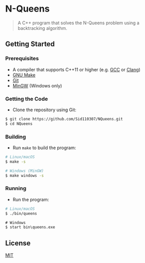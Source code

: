 # N-Queens

> A C++ program that solves the N-Queens problem using a backtracking algorithm.

## Getting Started

### Prerequisites

- A compiler that supports C++11 or higher (e.g. [GCC](https://gcc.gnu.org/) or [Clang](https://clang.llvm.org/))
- [GNU Make](https://www.gnu.org/software/make/)
- [Git](https://git-scm.com/)
- [MinGW](http://www.mingw.org/) (Windows only)

### Getting the Code

- Clone the repository using Git:

```bash
$ git clone https://github.com/Sid110307/NQueens.git
$ cd NQueens
```

### Building

- Run `make` to build the program:

```bash
# Linux/macOS
$ make -s

# Windows (MinGW)
$ make windows -s
```

### Running

- Run the program:

```bash
# Linux/macOS
$ ./bin/queens
```

```bat
# Windows
$ start bin\queens.exe
```

## License

[MIT](https://opensource.org/licenses/MIT)
